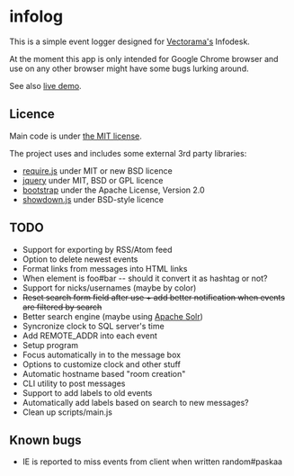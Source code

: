 infolog
=======

This is a simple event logger designed for [Vectorama's](http://www.vectorama.info) Infodesk.

At the moment this app is only intended for Google Chrome browser and use on any other browser might have some bugs lurking around.

See also [live demo](http://dev.jhh.me/infolog/).

Licence
-------

Main code is under [the MIT license](https://github.com/jheusala/infolog/blob/master/LICENSE.txt).

The project uses and includes some external 3rd party libraries:

* [require.js](http://requirejs.org/) under MIT or new BSD licence
* [jquery](http://jquery.com/) under MIT, BSD or GPL licence
* [bootstrap](http://twitter.github.com/bootstrap/) under the Apache License, Version 2.0
* [showdown.js](https://github.com/coreyti/showdown) under BSD-style licence

TODO
----

* Support for exporting by RSS/Atom feed
* Option to delete newest events
* Format links from messages into HTML links
* When element is foo#bar -- should it convert it as hashtag or not?
* Support for nicks/usernames (maybe by color)
* ~~Reset search form field after use + add better notification when events are filtered by search~~
* Better search engine (maybe using [Apache Solr](http://lucene.apache.org/solr/))
* Syncronize clock to SQL server's time
* Add REMOTE_ADDR into each event
* Setup program
* Focus automatically in to the message box
* Options to customize clock and other stuff
* Automatic hostname based "room creation"
* CLI utility to post messages
* Support to add labels to old events
* Automatically add labels based on search to new messages?
* Clean up scripts/main.js

Known bugs
----------

* IE is reported to miss events from client when written random#paskaa
